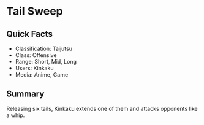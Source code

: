 # Tail Sweep

## Quick Facts
- Classification: Taijutsu
- Class: Offensive
- Range: Short, Mid, Long
- Users: Kinkaku
- Media: Anime, Game

## Summary
Releasing six tails, Kinkaku extends one of them and attacks opponents like a whip.
